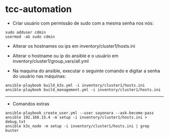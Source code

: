 # tcc-automation

- Criar usuário com permissão de sudo com a mesma senha nos nós:
```
sudo adduser cdmin
usermod -aG sudo cdmin
```

- Alterar os hostnames ou ips em inventory/cluster1/hosts.ini

- Alterar o hostname ou ip do ansible e o usuário em inventory/cluster1/group_vars/all.yml

- Na maquina do ansible, executar o seguinte comando e digitar a senha do usuário nas máquinas:
```
ansible-playbook build_k3s.yml -i inventory/cluster1/hosts.ini
ansible-playbook build_management.yml -i inventory/cluster1/hosts.ini
```

---
- Comandos extras
```
ansible-playbook create_user.yml --user sayonara --ask-become-pass
ansible 192.168.15.4 -m setup -i inventory/cluster1/hosts.ini > debug.txt
ansible k3s_node -m setup -i inventory/cluster1/hosts.ini | grep buster
```
